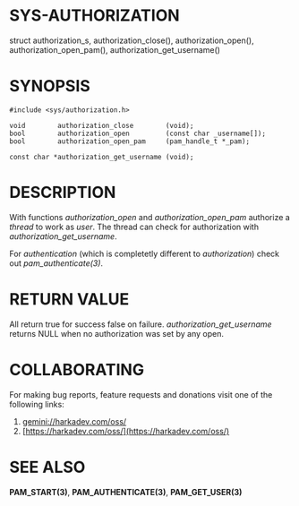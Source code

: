 # SYS-AUTHORIZATION

struct authorization_s, authorization_close(), authorization_open(),
authorization_open_pam(), authorization_get_username()

# SYNOPSIS

    #include <sys/authorization.h>
    
    void        authorization_close        (void);
    bool        authorization_open         (const char _username[]);
    bool        authorization_open_pam     (pam_handle_t *_pam);
    
    const char *authorization_get_username (void);

# DESCRIPTION

With functions *authorization_open* and *authorization_open_pam* authorize
a *thread* to work as *user*. The thread can check for authorization with
*authorization_get_username*.

For *authentication* (which is completetly different to *authorization*) check
out *pam_authenticate(3)*.

# RETURN VALUE

All return true for success false on failure. *authorization_get_username* returns
NULL when no authorization was set by any open.

# COLLABORATING

For making bug reports, feature requests and donations visit
one of the following links:

1. [gemini://harkadev.com/oss/](gemini://harkadev.com/oss/)
2. [https://harkadev.com/oss/](https://harkadev.com/oss/)

# SEE ALSO

**PAM_START(3)**, **PAM_AUTHENTICATE(3)**, **PAM_GET_USER(3)**

